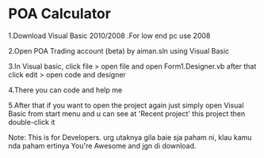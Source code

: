 # POA Calculator
1.Download Visual Basic 2010/2008 .For low end pc use 2008

2.Open POA Trading account (beta) by aiman.sln using Visual Basic

3.In Visual basic, click file > open file and open Form1.Designer.vb after that click edit > open code and designer

4.There you can code and help me

5.After that if you want to open the project again just simply open Visual Basic from start menu and u can see at 'Recent project' this project then double-click it

Note: This is for Developers. urg utaknya gila baie sja paham ni, klau kamu nda paham ertinya You're Awesome and jgn di download.
